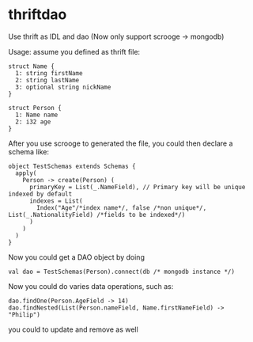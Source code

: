 thriftdao
=========

Use thrift as IDL and dao (Now only support scrooge -> mongodb)

Usage:
assume you defined as thrift file:

```
struct Name {
  1: string firstName
  2: string lastName
  3: optional string nickName
}

struct Person {
  1: Name name
  2: i32 age
}
```

After you use scrooge to generated the file, you could then declare a schema like:

```
object TestSchemas extends Schemas {
  apply(
    Person -> create(Person) (
      primaryKey = List(_.NameField), // Primary key will be unique indexed by default
      indexes = List(
        Index("Age"/*index name*/, false /*non unique*/, List(_.NationalityField) /*fields to be indexed*/)
      )
    )
  )
}
```

Now you could get a DAO object by doing
```
val dao = TestSchemas(Person).connect(db /* mongodb instance */)
```

Now you could do varies data operations, such as:

```
dao.findOne(Person.AgeField -> 14)
dao.findNested(List(Person.nameField, Name.firstNameField) -> "Philip")
```
you could to update and remove as well
